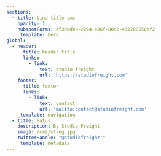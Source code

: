 ```yaml
---
sections:
  - title: tina title cms
    opacity: 1
    hubspotForms: af3dedab-c294-496f-80d2-432268550bf2
    _template: hero
global:
  - header:
      title: header title
      links:
        - link:
            text: studio freight
            url: 'https://studiofreight.com'
    footer:
      title: footer
      links:
        - link:
            text: contact
            url: 'mailto:contact@studiofreight.com'
    _template: navigation
  - title: Satus
    description: By Studio Freight
    image: /cms/sf-og.jpg
    twitterHandle: "@studiofreight'"
    _template: metadata
---
```

